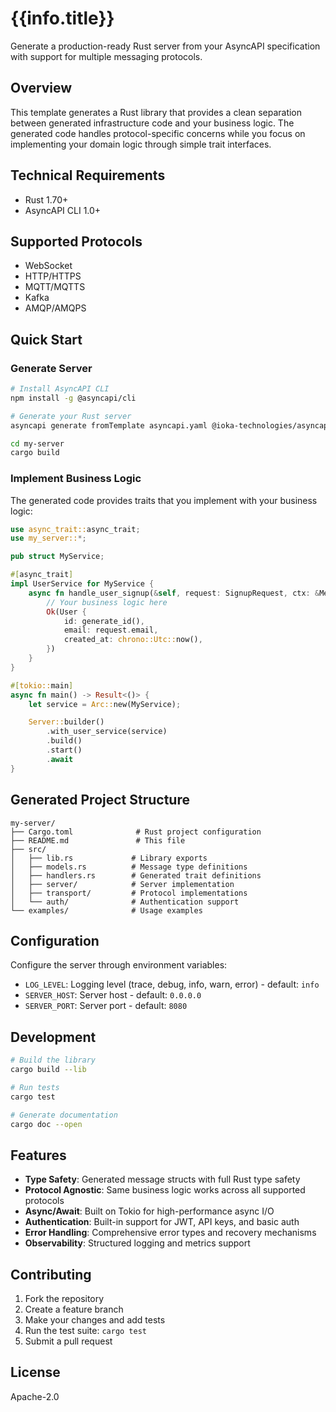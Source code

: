 # {{info.title}}

Generate a production-ready Rust server from your AsyncAPI specification with support for multiple messaging protocols.

## Overview

This template generates a Rust library that provides a clean separation between generated infrastructure code and your business logic. The generated code handles protocol-specific concerns while you focus on implementing your domain logic through simple trait interfaces.

## Technical Requirements

- Rust 1.70+
- AsyncAPI CLI 1.0+

## Supported Protocols

- WebSocket
- HTTP/HTTPS
- MQTT/MQTTS
- Kafka
- AMQP/AMQPS

## Quick Start

### Generate Server

```bash
# Install AsyncAPI CLI
npm install -g @asyncapi/cli

# Generate your Rust server
asyncapi generate fromTemplate asyncapi.yaml @ioka-technologies/asyncapi-rust-server-template -o my-server

cd my-server
cargo build
```

### Implement Business Logic

The generated code provides traits that you implement with your business logic:

```rust
use async_trait::async_trait;
use my_server::*;

pub struct MyService;

#[async_trait]
impl UserService for MyService {
    async fn handle_user_signup(&self, request: SignupRequest, ctx: &MessageContext) -> Result<User> {
        // Your business logic here
        Ok(User {
            id: generate_id(),
            email: request.email,
            created_at: chrono::Utc::now(),
        })
    }
}

#[tokio::main]
async fn main() -> Result<()> {
    let service = Arc::new(MyService);

    Server::builder()
        .with_user_service(service)
        .build()
        .start()
        .await
}
```

## Generated Project Structure

```
my-server/
├── Cargo.toml              # Rust project configuration
├── README.md               # This file
├── src/
│   ├── lib.rs             # Library exports
│   ├── models.rs          # Message type definitions
│   ├── handlers.rs        # Generated trait definitions
│   ├── server/            # Server implementation
│   ├── transport/         # Protocol implementations
│   └── auth/              # Authentication support
└── examples/              # Usage examples
```

## Configuration

Configure the server through environment variables:

- `LOG_LEVEL`: Logging level (trace, debug, info, warn, error) - default: `info`
- `SERVER_HOST`: Server host - default: `0.0.0.0`
- `SERVER_PORT`: Server port - default: `8080`

## Development

```bash
# Build the library
cargo build --lib

# Run tests
cargo test

# Generate documentation
cargo doc --open
```

## Features

- **Type Safety**: Generated message structs with full Rust type safety
- **Protocol Agnostic**: Same business logic works across all supported protocols
- **Async/Await**: Built on Tokio for high-performance async I/O
- **Authentication**: Built-in support for JWT, API keys, and basic auth
- **Error Handling**: Comprehensive error types and recovery mechanisms
- **Observability**: Structured logging and metrics support

## Contributing

1. Fork the repository
2. Create a feature branch
3. Make your changes and add tests
4. Run the test suite: `cargo test`
5. Submit a pull request

## License

Apache-2.0
